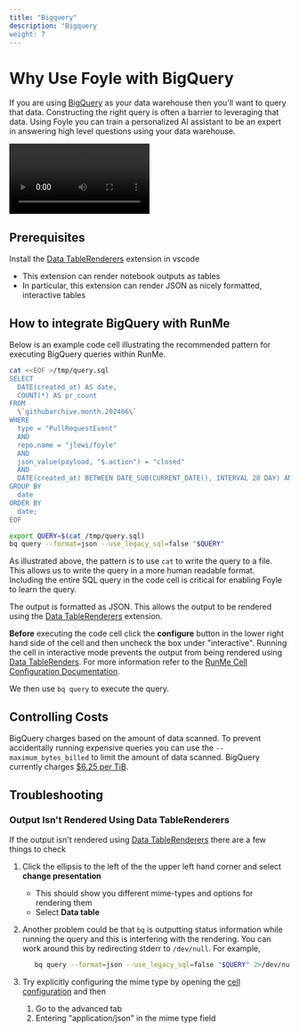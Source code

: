 ```yaml
---
title: "Bigquery"
description: "Bigquery
weight: 7
---
```


# Why Use Foyle with BigQuery

If you are using [BigQuery](https://cloud.google.com/bigquery/docs/introduction) as your data warehouse then you'll want to query that data. Constructing the right query
is often a barrier to leveraging that data. Using Foyle you can train a personalized AI assistant to be an expert in answering
high level questions using your data warehouse.

<video controls style="max-width: 50%; height: auto;">
  <source src="https://storage.googleapis.com/foyle-public/videos/bigqueryfoyle.mp4" type="video/mp4">
  Your browser does not support the video tag.
</video>

## Prerequisites

Install the [Data TableRenderers](https://marketplace.visualstudio.com/items?itemName=RandomFractalsInc.vscode-data-table) extension in vscode 
* This extension can render notebook outputs as tables
* In particular, this extension can render JSON as nicely formatted, interactive tables

## How to integrate BigQuery with RunMe

Below is an example code cell illustrating the recommended pattern for executing BigQuery queries within RunMe.

```bash
cat <<EOF >/tmp/query.sql
SELECT
  DATE(created_at) AS date,
  COUNT(*) AS pr_count
FROM
  \`githubarchive.month.202406\`
WHERE
  type = "PullRequestEvent"
  AND 
  repo.name = "jlewi/foyle"
  AND
  json_value(payload, "$.action") = "closed"
  AND
  DATE(created_at) BETWEEN DATE_SUB(CURRENT_DATE(), INTERVAL 28 DAY) AND CURRENT_DATE()
GROUP BY
  date
ORDER BY
  date;
EOF

export QUERY=$(cat /tmp/query.sql)
bq query --format=json --use_legacy_sql=false "$QUERY"
```

As illustrated above, the pattern is to use `cat` to write the query to a file. This allows
us to write the query in a more human readable format. Including the entire SQL query in the code
cell is critical for enabling Foyle to learn the query.

The output is formatted as JSON. This allows the output to be rendered using the
[Data TableRenderers](https://marketplace.visualstudio.com/items?itemName=RandomFractalsInc.vscode-data-table) extension.

**Before** executing the code cell click the **configure** button in the lower right hand side of the cell
and then uncheck the box under "interactive". Running the cell in interactive mode prevents the output from
being rendered using [Data TableRenders](https://marketplace.visualstudio.com/items?itemName=RandomFractalsInc.vscode-data-table).
For more information refer to the [RunMe Cell Configuration Documentation](https://docs.runme.dev/configuration/cell-level#human-friendly-output).

We then use `bq query` to execute the query.

## Controlling Costs

BigQuery charges based on the amount of data scanned. To prevent accidentally running expensive queries you can
use the `--maximum_bytes_billed` to limit the amount of data scanned. BigQuery currently charges 
[$6.25 per TiB](https://cloud.google.com/bigquery/pricing?utm_source=google&utm_medium=cpc&utm_campaign=na-US-all-en-dr-bkws-all-all-trial-e-dr-1707554&utm_content=text-ad-none-any-DEV_c-CRE_665665924753-ADGP_Hybrid%20%7C%20BKWS%20-%20MIX%20%7C%20Txt-Data%20Analytics-BigQuery%20Pricing-KWID_43700077225652872-kwd-143282056846&utm_term=KW_bigquery%20pricing-ST_bigquery%20pricing&gad_source=1&gclid=CjwKCAjw1emzBhB8EiwAHwZZxXo8uWH1p4uadk24MVHGjFH31J9NG3GCqCWKEg2uNnf83lgsIxcdfhoC5JYQAvD_BwE&gclsrc=aw.ds).

## Troubleshooting
### Output Isn't Rendered Using Data TableRenderers

If the output isn't rendered using [Data TableRenderers](https://marketplace.visualstudio.com/items?itemName=RandomFractalsInc.vscode-data-table)
there are a few things to check

1. Click the ellipsis to the left of the the upper left hand corner and select **change presentation**
   * This should show you different mime-types and options for rendering them
   * Select **Data table** 

1. Another problem could be that `bq` is outputting status information while running the query
and this is interfering with the rendering. You can work around this by redirecting stderr to `/dev/null`. For
example,

   ```bash
      bq query --format=json --use_legacy_sql=false "$QUERY" 2>/dev/null
   ```
   
1. Try explicitly configuring the mime type by opening the [cell configuration](https://docs.runme.dev/configuration/cell-level#configuration-of-cell) and then
   1. Go to the advanced tab
   2. Entering "application/json" in the mime type field



